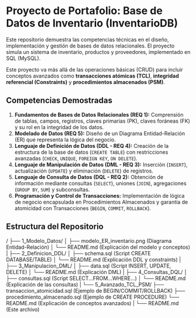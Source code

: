 # Proyecto de Portafolio: Base de Datos de Inventario (InventarioDB)

Este repositorio demuestra las competencias técnicas en el diseño, implementación y gestión de bases de datos relacionales. El proyecto simula un sistema de inventario, productos y proveedores, implementado en SQL (MySQL).

Este proyecto va más allá de las operaciones básicas (CRUD) para incluir conceptos avanzados como **transacciones atómicas (TCL)**, **integridad referencial (Constraints)** y **procedimientos almacenados (PSM)**.

## Competencias Demostradas

1. **Fundamentos de Bases de Datos Relacionales (REQ 1):** Comprensión de tablas, campos, registros, claves primarias (PK), claves foráneas (FK) y su rol en la integridad de los datos.
2. **Modelado de Datos (REQ 5):** Diseño de un Diagrama Entidad-Relación (ER) que representa la lógica del negocio.
3. **Lenguaje de Definición de Datos (DDL - REQ 4):** Creación de la estructura de la base de datos (`CREATE TABLE`) con restricciones avanzadas (`CHECK`, `UNIQUE`, `FOREIGN KEY`, `ON DELETE`).
4. **Lenguaje de Manipulación de Datos (DML - REQ 3):** Inserción (`INSERT`), actualización (`UPDATE`) y eliminación (`DELETE`) de registros.
5. **Lenguaje de Consulta de Datos (DQL - REQ 2):** Obtención de información mediante consultas (`SELECT`), uniones (`JOIN`), agregaciones (`GROUP BY`, `SUM`) y subconsultas.
6. **Programación y Control de Transacciones:** Implementación de lógica de negocio encapsulada en Procedimientos Almacenados y garantía de atomicidad con Transacciones (`BEGIN`, `COMMIT`, `ROLLBACK`).

## Estructura del Repositorio

/ ├── 1_Modelo_Datos/ │ ├── modelo_ER_inventario.png (Diagrama Entidad-Relación) │ └── README.md (Explicación del modelo y conceptos) | ├── 2_Definicion_DDL/ │ ├── schema.sql (Script CREATE DATABASE/TABLE) │ └── README.md (Explicación DDL y constraints) | ├── 3_Manipulacion_DML/ │ ├── data.sql (Script INSERT, UPDATE, DELETE) │ └── README.md (Explicación DML) | ├── 4_Consultas_DQL/ │ ├── consultas.sql (Script SELECT...FROM...WHERE...) │ └── README.md (Explicación de las consultas) | └── 5_Avanzado_TCL_PSM/ ├── transaccion_atomicidad.sql (Ejemplo de BEGIN/COMMIT/ROLLBACK) ├── procedimiento_almacenado.sql (Ejemplo de CREATE PROCEDURE) └── README.md (Explicación de conceptos avanzados) | └── README.md (Este archivo)
